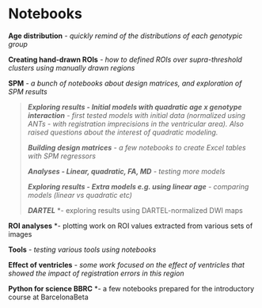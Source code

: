 # Notebooks

**Age distribution**
*- quickly remind of the distributions of each genotypic group*


**Creating hand-drawn ROIs**
*- how to defined ROIs over supra-threshold clusters using manually drawn regions*

**SPM**
*- a bunch of notebooks about design matrices, and exploration of SPM results*

  > ***Exploring results - Initial models with quadratic age x genotype interaction***
  > *- first tested models with initial data (normalized using ANTs - with
  > registration imprecisions in the ventricular area). Also raised questions about
  > the interest of quadratic modeling.*
  >
  > ***Building design matrices***
  > *- a few notebooks to create Excel tables with SPM regressors*
  >
  > ***Analyses - Linear, quadratic, FA, MD***
  > *- testing more models*
  >
  > ***Exploring results - Extra models e.g. using linear age***
  > *- comparing models (linear vs quadratic etc)*
  >
  > ***DARTEL***
  > *- exploring results using DARTEL-normalized DWI maps

**ROI analyses**
*- plotting work on ROI values extracted from various sets of images

**Tools**
*- testing various tools using notebooks*

**Effect of ventricles**
*- some work focused on the effect of ventricles that showed the impact of
registration errors in this region*

**Python for science BBRC**
*- a few notebooks prepared for the introductory course at BarcelonaBeta
